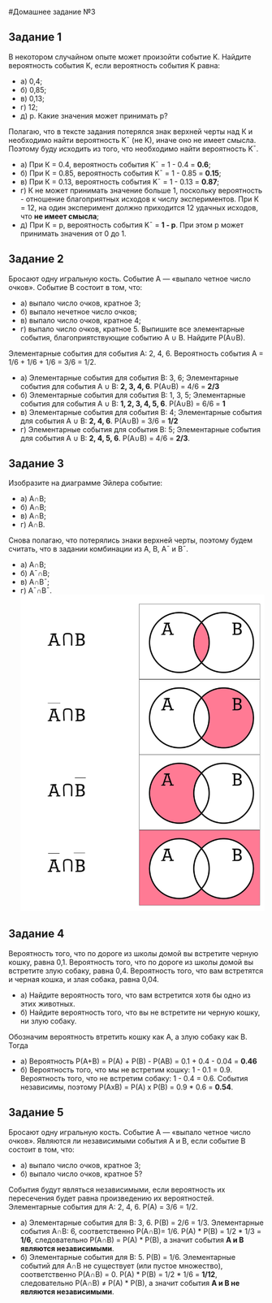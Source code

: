 #Домашнее задание №3

## Задание 1
В некотором случайном опыте может произойти событие K. Найдите вероятность события K, если вероятность события K равна:
- а) 0,4; 
- б) 0,85; 
- в) 0,13; 
- г) 12; 
- д) p. Какие значения может принимать p?

Полагаю, что в тексте задания потерялся знак верхней черты над К и необходимо найти вероятность K¯ (не K), иначе оно не имеет смысла. Поэтому буду исходить из того, что необходимо найти вероятность K¯.
- а) При К = 0.4, вероятность события K¯ = 1 - 0.4 = **0.6**; 
- б) При К = 0.85, вероятность события K¯ = 1 - 0.85 = **0.15**; 
- в) При К = 0.13, вероятность события K¯ = 1 - 0.13 = **0.87**; 
- г) К не может принимать значение больше 1, поскольку вероятность - отношение благоприятных исходов к числу экспериментов. При К = 12, на один эксперимент должно приходится 12 удачных исходов, что **не имеет смысла**; 
- д) При К = p, вероятность события K¯ = **1 - p**. При этом p может принимать значения от 0 до 1.


## Задание 2
Бросают одну игральную кость. Событие A — «выпало четное число очков». Событие B состоит в том, что:
- а) выпало число очков, кратное 3;
- б) выпало нечетное число очков;
- в) выпало число очков, кратное 4;
- г) выпало число очков, кратное 5.
Выпишите все элементарные события, благоприятствующие событию A ∪ B. Найдите P(A∪B).

Элементарные события для события А: 2, 4, 6. Вероятность события А = 1/6 + 1/6 + 1/6 = 3/6 = 1/2.
- а) Элементарные события для события B: 3, 6; Элементарные события для события A ∪ B: **2, 3, 4, 6**. P(A∪B) = 4/6 = **2/3** 
- б) Элементарные события для события B: 1, 3, 5; Элементарные события для события A ∪ B: **1, 2, 3, 4, 5, 6**. P(A∪B) = 6/6 = **1** 
- в) Элементарные события для события B: 4; Элементарные события для события A ∪ B: **2, 4, 6**. P(A∪B) = 3/6 = **1/2** 
- г) Элементарные события для события B: 5; Элементарные события для события A ∪ B: **2, 4, 5, 6**. P(A∪B) = 4/6 = **2/3**.

## Задание 3
Изобразите на диаграмме Эйлера событие:
- а) A∩B; 
- б) A∩B; 
- в) A∩B; 
- г) A∩B.

Снова полагаю, что потерялись знаки верхней черты, поэтому будем считать, что в задании комбинации из A, B, A¯ и B¯.
- а) A∩B; 
- б) A¯∩B; 
- в) A∩B¯; 
- г) A¯∩B¯.
![Диаграммы Эйлера](3.png)

## Задание 4
Вероятность того, что по дороге из школы домой вы встретите черную кошку, равна 0,1. Вероятность того, что по дороге из школы домой вы встретите злую собаку, равна 0,4. Вероятность того, что вам встретятся и черная кошка, и злая собака, равна 0,04.
- а) Найдите вероятность того, что вам встретится хотя бы одно из этих животных.
- б) Найдите вероятность того, что вы не встретите ни черную кошку, ни злую собаку.

Обозначим вероятность втретить кошку как A, а злую собаку как B. Тогда
- a) Вероятность P(A+B) = P(A) + P(B) - P(AB) = 0.1 + 0.4 - 0.04 = **0.46**
- б) Вероятность того, что мы не встретим кошку: 1 - 0.1 = 0.9. Вероятность того, что не встретим собаку: 1 - 0.4 = 0.6. События независимы, поэтому P(AxB) = P(A) x P(B) = 0.9 * 0.6 = **0.54**.

## Задание 5
Бросают одну игральную кость. Событие A — «выпало четное число очков». Являются ли независимыми события A и B, если событие B состоит в том, что:
- а) выпало число очков, кратное 3;
- б) выпало число очков, кратное 5?

События будут являться независимыми, если вероятность их пересечения будет равна произведению их вероятностей. Элементарные события для А: 2, 4, 6. P(A) = 3/6 = 1/2. 
- а) Элементарные события для В: 3, 6. P(B) = 2/6 = 1/3. Элементарные события А∩В: 6, соответственно P(A∩B)= 1/6. P(A) * P(B) = 1/2 * 1/3 = **1/6**, следовательно P(A∩B) = P(A) * P(B), а значит события **А и В являются независимыми**.
- б) Элементарные события для В: 5. P(B) = 1/6. Элементарные событий для А∩В не существует (или пустое множество), соответственно P(A∩B) = 0. P(A) * P(B) = 1/2 * 1/6 = **1/12**, следовательно P(A∩B) ≠ P(A) * P(B), а значит события **А и В не являются независимыми**.